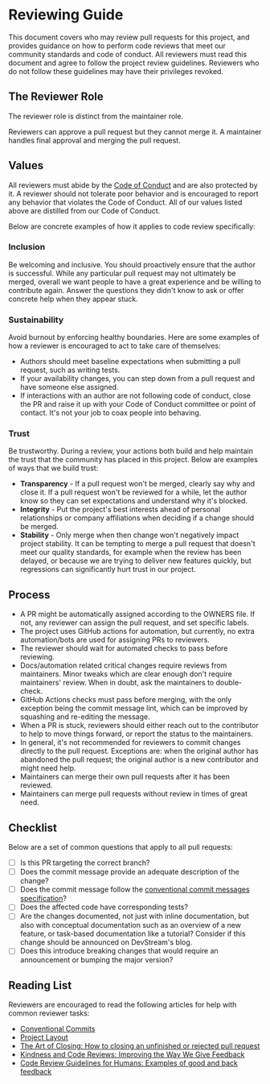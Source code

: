 # Reviewing Guide

This document covers who may review pull requests for this project, and provides guidance on how to perform code reviews that meet our community standards and code of conduct. All reviewers must read this document and agree to follow the project review guidelines. Reviewers who do not follow these guidelines may have their privileges revoked.

[howto]: https://contribute.cncf.io/maintainers/github/templates/recommended/reviewing/

## The Reviewer Role

The reviewer role is distinct from the maintainer role.

Reviewers can approve a pull request but they cannot merge it. A maintainer handles final approval and merging the pull request.

## Values

All reviewers must abide by the [Code of Conduct](CODE_OF_CONDUCT.md) and are also protected by it. A reviewer should not tolerate poor behavior and is encouraged to report any behavior that violates the Code of Conduct. All of our values listed above are distilled from our Code of Conduct.

Below are concrete examples of how it applies to code review specifically:

### Inclusion

Be welcoming and inclusive. You should proactively ensure that the author is successful. While any particular pull request may not ultimately be merged, overall we want people to have a great experience and be willing to contribute again. Answer the questions they didn't know to ask or offer concrete help when they appear stuck.

### Sustainability

Avoid burnout by enforcing healthy boundaries. Here are some examples of how a reviewer is encouraged to act to take care of themselves:

- Authors should meet baseline expectations when submitting a pull request, such as writing tests.
- If your availability changes, you can step down from a pull request and have someone else assigned.
- If interactions with an author are not following code of conduct, close the PR and raise it up with your Code of Conduct committee or point of contact. It's not your job to coax people into behaving.

### Trust

Be trustworthy. During a review, your actions both build and help maintain the trust that the community has placed in this project. Below are examples of ways that we build trust:

- **Transparency** - If a pull request won't be merged, clearly say why and close it. If a pull request won't be reviewed for a while, let the author know so they can set expectations and understand why it's blocked.
- **Integrity** - Put the project's best interests ahead of personal relationships or company affiliations when deciding if a change should be merged.
- **Stability** - Only merge when then change won't negatively impact project stability. It can be tempting to merge a pull request that doesn't meet our quality standards, for example when the review has been delayed, or because we are trying to deliver new features quickly, but regressions can significantly hurt trust in our project.

## Process

- A PR might be automatically assigned according to the OWNERS file. If not, any reviewer can assign the pull request, and set specific labels.
- The project uses GitHub actions for automation, but currently, no extra automation/bots are used for assigning PRs to reviewers.
- The reviewer should wait for automated checks to pass before reviewing.
- Docs/automation related critical changes require reviews from maintainers. Minor tweaks which are clear enough don't require maintainers' review. When in doubt, ask the maintainers to double-check.
- GitHub Actions checks must pass before merging, with the only exception being the commit message lint, which can be improved by squashing and re-editing the message.
- When a PR is stuck, reviewers should either reach out to the contributor to help to move things forward, or report the status to the maintainers.
- In general, it's not recommended for reviewers to commit changes directly to the pull request. Exceptions are: when the original author has abandoned the pull request; the original author is a new contributor and might need help.
- Maintainers can merge their own pull requests after it has been reviewed.
- Maintainers can merge pull requests without review in times of great need.

## Checklist

Below are a set of common questions that apply to all pull requests:

- [ ] Is this PR targeting the correct branch?
- [ ] Does the commit message provide an adequate description of the change?
- [ ] Does the commit message follow the [conventional commit messages specification](https://www.conventionalcommits.org/en/v1.0.0/)?
- [ ] Does the affected code have corresponding tests?
- [ ] Are the changes documented, not just with inline documentation, but also with conceptual documentation such as an overview of a new feature, or task-based documentation like a tutorial? Consider if this change should be announced on DevStream's blog.
- [ ] Does this introduce breaking changes that would require an announcement or bumping the major version?

## Reading List

Reviewers are encouraged to read the following articles for help with common reviewer tasks:

- [Conventional Commits](https://www.conventionalcommits.org/en/v1.0.0/)
- [Project Layout](https://docs.devstream.io/en/latest/development/project-layout/)
- [The Art of Closing: How to closing an unfinished or rejected pull request](https://blog.jessfraz.com/post/the-art-of-closing/)
- [Kindness and Code Reviews: Improving the Way We Give Feedback](https://product.voxmedia.com/2018/8/21/17549400/kindness-and-code-reviews-improving-the-way-we-give-feedback)
- [Code Review Guidelines for Humans: Examples of good and back feedback](https://phauer.com/2018/code-review-guidelines/#code-reviews-guidelines-for-the-reviewer)
